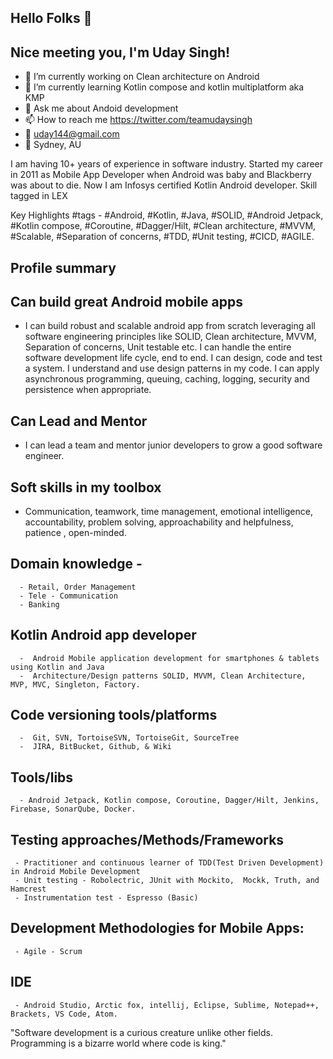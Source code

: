 
## Hello Folks 👋

## Nice meeting you, I'm Uday Singh!


- 🔭 I’m currently working on Clean architecture on Android
- 🌱 I’m currently learning Kotlin compose and kotlin multiplatform aka KMP 
- 💬 Ask me about Andoid development
- 📫 How to reach me https://twitter.com/teamudaysingh
- :email: uday144@gmail.com
- :city_sunset: Sydney, AU

I am having 10+ years of experience in software industry. Started my career in 2011 as Mobile App Developer when Android was baby and Blackberry was about to die. Now I am Infosys certified Kotlin Android developer. Skill tagged in LEX

Key Highlights #tags - #Android, #Kotlin, #Java, #SOLID, #Android Jetpack, #Kotlin compose, #Coroutine, #Dagger/Hilt, #Clean architecture, #MVVM, #Scalable, #Separation of concerns, #TDD, #Unit testing, #CICD, #AGILE. 

## Profile summary 

## Can build great Android mobile apps  
  -  I can build robust and scalable android app from scratch leveraging all software engineering principles 
     like SOLID, Clean architecture, MVVM, Separation of concerns, Unit testable etc. I can handle the entire 
     software development life cycle, end to end. I  can design, code and test a system. I understand and 
     use design patterns in my code.  I can apply asynchronous programming, queuing, caching, logging, 
     security and persistence when appropriate.

## Can Lead and Mentor
   - I can lead a team and mentor junior developers to grow a good software engineer.

## Soft skills in my toolbox 
  -  Communication, teamwork, time management, emotional intelligence, accountability, problem solving, 
     approachability and helpfulness, patience , open-minded.


## Domain knowledge -
      - Retail, Order Management
      - Tele - Communication
      - Banking

## Kotlin Android app developer
      -  Android Mobile application development for smartphones & tablets using Kotlin and Java
      -  Architecture/Design patterns SOLID, MVVM, Clean Architecture, MVP, MVC, Singleton, Factory. 

## Code versioning tools/platforms
      -  Git, SVN, TortoiseSVN, TortoiseGit, SourceTree
      -  JIRA, BitBucket, Github, & Wiki

## Tools/libs
      - Android Jetpack, Kotlin compose, Coroutine, Dagger/Hilt, Jenkins, Firebase, SonarQube, Docker.

## Testing approaches/Methods/Frameworks
     - Practitioner and continuous learner of TDD(Test Driven Development) in Android Mobile Development
     - Unit testing - Robolectric, JUnit with Mockito,  Mockk, Truth, and Hamcrest
     - Instrumentation test - Espresso (Basic)

## Development Methodologies for Mobile Apps:
     - Agile - Scrum

## IDE
     - Android Studio, Arctic fox, intellij, Eclipse, Sublime, Notepad++, Brackets, VS Code, Atom.

"Software development is a curious creature unlike other fields. Programming is a bizarre world where code is king."

